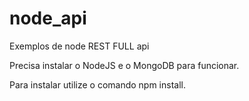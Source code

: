 # node_api
Exemplos de node REST FULL api

Precisa instalar o NodeJS e o MongoDB para funcionar.

Para instalar utilize o comando npm install.
